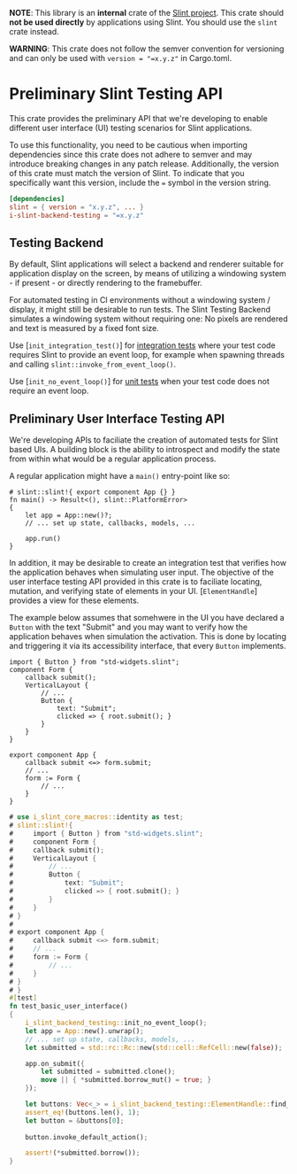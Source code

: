 <!-- Copyright © SixtyFPS GmbH <info@slint.dev> ; SPDX-License-Identifier: GPL-3.0-only OR LicenseRef-Slint-Royalty-free-1.2 OR LicenseRef-Slint-commercial -->

**NOTE**: This library is an **internal** crate of the [Slint project](https://slint.dev).
This crate should **not be used directly** by applications using Slint.
You should use the `slint` crate instead.

**WARNING**: This crate does not follow the semver convention for versioning and can
only be used with `version = "=x.y.z"` in Cargo.toml.

# Preliminary Slint Testing API

This crate provides the preliminary API that we're developing to enable different
user interface (UI) testing scenarios for Slint applications.

To use this functionality, you need to be cautious when importing dependencies since
this crate does not adhere to semver and may introduce breaking changes in any patch release.
Additionally, the version of this crate must match the version of Slint.
To indicate that you specifically want this version, include the `=` symbol in the version string.

```toml
[dependencies]
slint = { version = "x.y.z", ... }
i-slint-backend-testing = "=x.y.z"
```

## Testing Backend

By default, Slint applications will select a backend and renderer suitable for application display
on the screen, by means of utilizing a windowing system - if present - or directly rendering to
the framebuffer.

For automated testing in CI environments without a windowing system / display, it might still be
desirable to run tests. The Slint Testing Backend simulates a windowing system without requiring one:
No pixels are rendered and text is measured by a fixed font size.

Use [`init_integration_test()`] for [integration tests](https://doc.rust-lang.org/rust-by-example/testing/integration_testing.html)
where your test code requires Slint to provide an event loop, for example when spawning threads
and calling `slint::invoke_from_event_loop()`.

Use [`init_no_event_loop()`] for [unit tests](https://doc.rust-lang.org/rust-by-example/testing/unit_testing.html) when your test
code does not require an event loop.

## Preliminary User Interface Testing API

We're developing APIs to faciliate the creation of automated tests for Slint based UIs. A building block
is the ability to introspect and modify the state from within what would be a regular application process.

A regular application might have a `main()` entry-point like so:

```rust,no_run
# slint::slint!{ export component App {} }
fn main() -> Result<(), slint::PlatformError>
{
    let app = App::new()?;
    // ... set up state, callbacks, models, ...

    app.run()
}
```

In addition, it may be desirable to create an integration test that verifies how the application behaves when simulating user input.
The objective of the user interface testing API provided in this crate is to faciliate locating, mutation, and verifying state of
elements in your UI. [`ElementHandle`] provides a view for these elements.

The example below assumes that somehwere in the UI you have declared a `Button` with the text "Submit" and you may want to verify
how the application behaves when simulation the activation. This is done by locating and triggering it via its accessibility interface,
that every `Button` implements.

```slint,no-preview
import { Button } from "std-widgets.slint";
component Form {
    callback submit();
    VerticalLayout {
        // ...
        Button {
            text: "Submit";
            clicked => { root.submit(); }
        }
    }
}

export component App {
    callback submit <=> form.submit;
    // ...
    form := Form {
        // ...
    }
}
```

```rust
# use i_slint_core_macros::identity as test;
# slint::slint!{
#     import { Button } from "std-widgets.slint";
#     component Form {
#     callback submit();
#     VerticalLayout {
#         // ...
#         Button {
#             text: "Submit";
#             clicked => { root.submit(); }
#         }
#     }
# }
# 
# export component App {
#     callback submit <=> form.submit;
#     // ...
#     form := Form {
#         // ...
#     }
# }
# }
#[test]
fn test_basic_user_interface()
{
    i_slint_backend_testing::init_no_event_loop();
    let app = App::new().unwrap();
    // ... set up state, callbacks, models, ...
    let submitted = std::rc::Rc::new(std::cell::RefCell::new(false));

    app.on_submit({
        let submitted = submitted.clone();
        move || { *submitted.borrow_mut() = true; }
    });

    let buttons: Vec<_> = i_slint_backend_testing::ElementHandle::find_by_accessible_label(&app, "Submit").collect();
    assert_eq!(buttons.len(), 1);
    let button = &buttons[0];
    
    button.invoke_default_action();

    assert!(*submitted.borrow());
}
```
